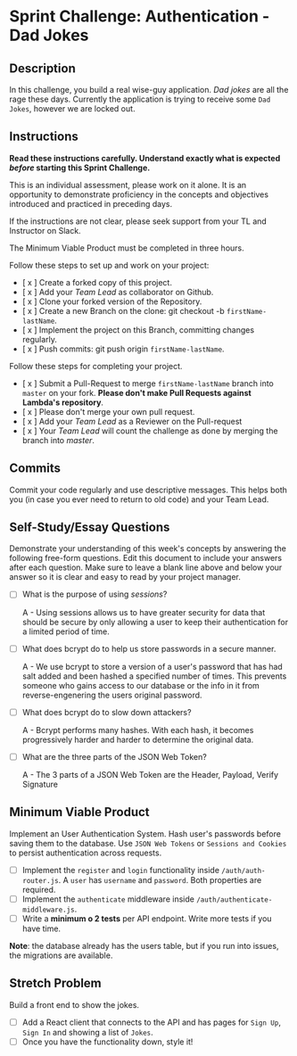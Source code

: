 # Sprint Challenge: Authentication - Dad Jokes

## Description

In this challenge, you build a real wise-guy application. _Dad jokes_ are all the rage these days. Currently the application is trying to receive some `Dad Jokes`, however we are locked out.

## Instructions

**Read these instructions carefully. Understand exactly what is expected _before_ starting this Sprint Challenge.**

This is an individual assessment, please work on it alone. It is an opportunity to demonstrate proficiency in the concepts and objectives introduced and practiced in preceding days.

If the instructions are not clear, please seek support from your TL and Instructor on Slack.

The Minimum Viable Product must be completed in three hours.

Follow these steps to set up and work on your project:

- [ x ] Create a forked copy of this project.
- [ x ] Add your _Team Lead_ as collaborator on Github.
- [ x ] Clone your forked version of the Repository.
- [ x ] Create a new Branch on the clone: git checkout -b `firstName-lastName`.
- [ x ] Implement the project on this Branch, committing changes regularly.
- [ x ] Push commits: git push origin `firstName-lastName`.

Follow these steps for completing your project.

- [ x ] Submit a Pull-Request to merge `firstName-lastName` branch into `master` on your fork. **Please don't make Pull Requests against Lambda's repository**.
- [ x ] Please don't merge your own pull request.
- [ x ] Add your _Team Lead_ as a Reviewer on the Pull-request
- [ x ] Your _Team Lead_ will count the challenge as done by merging the branch into _master_.

## Commits

Commit your code regularly and use descriptive messages. This helps both you (in case you ever need to return to old code) and your Team Lead.

## Self-Study/Essay Questions

Demonstrate your understanding of this week's concepts by answering the following free-form questions. Edit this document to include your answers after each question. Make sure to leave a blank line above and below your answer so it is clear and easy to read by your project manager.

- [ ] What is the purpose of using _sessions_?

    A - Using sessions allows us to have greater security for data that should be secure by only allowing a user to keep their authentication for a limited period of time.

- [ ] What does bcrypt do to help us store passwords in a secure manner.

    A - We use bcrypt to store a version of a user's password that has had salt added and been hashed a specified number of times. This prevents someone who gains access to our database or the info in it from reverse-engenering the users original password.

- [ ] What does bcrypt do to slow down attackers?

    A - Bcrypt performs many hashes. With each hash, it becomes progressively harder and harder to determine the original data.

- [ ] What are the three parts of the JSON Web Token?

    A - The 3 parts of a JSON Web Token are the Header, Payload, Verify Signature

## Minimum Viable Product

Implement an User Authentication System. Hash user's passwords before saving them to the database. Use `JSON Web Tokens` or `Sessions and Cookies` to persist authentication across requests.

- [ ] Implement the `register` and `login` functionality inside `/auth/auth-router.js`. A `user` has `username` and `password`. Both properties are required.
- [ ] Implement the `authenticate` middleware inside `/auth/authenticate-middleware.js`.
- [ ] Write a **minimum o 2 tests** per API endpoint. Write more tests if you have time.

**Note**: the database already has the users table, but if you run into issues, the migrations are available.

## Stretch Problem

Build a front end to show the jokes.

- [ ] Add a React client that connects to the API and has pages for `Sign Up`, `Sign In` and showing a list of `Jokes`.
- [ ] Once you have the functionality down, style it!
